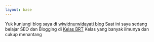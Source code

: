 ```yaml
---
layout: base
---
```

Yuk kunjungi blog saya di [wiwidnurwidayati blog](https://wiwidnurwidayati.my.id) 
Saat ini saya sedang belajar SEO dan Blogging di [Kelas BRT](https://bit.ly/KelasBRT)
Kelas yang banyak ilmunya dan cukup menantang
